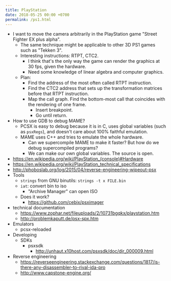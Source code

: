 ```yaml
---
title: PlayStation
date: 2018-05-25 00:00 +0700
permalink: /ps1.html
---
```


- I want to move the camera arbitrarily in the PlayStation game "Street Fighter EX plus alpha".
    - The same technique might be applicable to other 3D PS1 games such as "Tekken 3".
    - Interesting instructions: RTPT, CTC2.
        - I think that's the only way the game can render the graphics at 30 fps, given the hardware.
        - Need some knowledge of linear algebra and computer graphics.
    - Plan:
        - Find the address of the most often called RTPT instruction.
        - Find the CTC2 address that sets up the transformation matrices before that RTPT instruction.
        - Map the call graph.
        Find the bottom-most call that coincides with the rendering of one frame.
            - Insert breakpoint.
            - Go until return.
- How to use GDB to debug MAME?
    - PCSX is easy to debug because it is in C, uses global variables (such as `psxRegs`), and doesn't care about 100% faithful emulation.
    - MAME uses C++ and tries to emulate the whole hardware.
        - Can we supercompile MAME to make it faster?
        But how do we debug supercompiled programs?
        - We can make our own global variables.
        The source is open.
- https://en.wikipedia.org/wiki/PlayStation_(console)#Hardware
- https://en.wikipedia.org/wiki/PlayStation_technical_specifications
- http://phoboslab.org/log/2015/04/reverse-engineering-wipeout-psx
- Tools
    - `strings` from GNU binutils: `strings -t x FILE.bin`
    - `iat`: convert bin to iso
        - "Archive Manager" can open ISO
    - Does it work?
        - https://github.com/cebix/psximager
- technical documentation
    - https://www.zophar.net/fileuploads/2/10731bgqkx/playstation.htm
    - http://problemkaputt.de/psx-spx.htm
- Emulators
    - pcsx-reloaded
- Developing
    - SDKs
        - psxsdk
            - http://unhaut.x10host.com/psxsdk/doc/dir_000009.html
- Reverse engineering
    - https://reverseengineering.stackexchange.com/questions/1817/is-there-any-disassembler-to-rival-ida-pro
    - http://www.capstone-engine.org/
